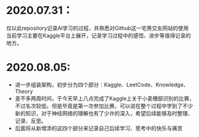 2020.07.31：
=====================
仅以此repository记录AI学习的过程，并熟悉对Github这一宅男交友网站的使用
当前学习主要在Kaggle平台上展开，记录学习过程中的感悟、进步等值得记录的地方。   


2020.08.05:  
=====================
* 进一步组装架构，初步分为四个部分：Kaggle、LeetCode、Knowledge、Theory  
* 差不多两周时间，于今天早上八点完成了Kaggle上关于小麦穗部识别的比赛，不过名次较低。但是毕竟是第一次参加比赛，可以说在整个过程中学到了不少新的知识，对于神经网络的理解也有了少许的深入，希望后续能够及时整理、记录、反思。
* 后面将从新增添的这四个部分来记录自己后续学习、思考中的快乐与痛苦

